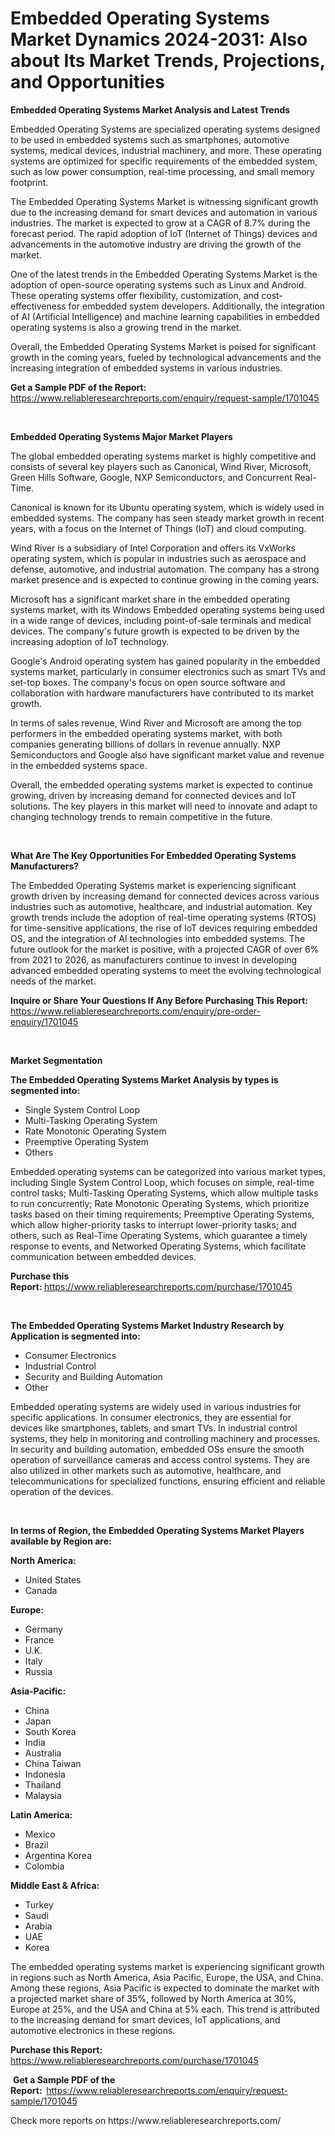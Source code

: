 <p><h1>Embedded Operating Systems Market Dynamics 2024-2031: Also about Its Market Trends, Projections, and Opportunities</h1></p><p><strong>Embedded Operating Systems Market Analysis and Latest Trends</strong></p>
<p><p>Embedded Operating Systems are specialized operating systems designed to be used in embedded systems such as smartphones, automotive systems, medical devices, industrial machinery, and more. These operating systems are optimized for specific requirements of the embedded system, such as low power consumption, real-time processing, and small memory footprint.</p><p>The Embedded Operating Systems Market is witnessing significant growth due to the increasing demand for smart devices and automation in various industries. The market is expected to grow at a CAGR of 8.7% during the forecast period. The rapid adoption of IoT (Internet of Things) devices and advancements in the automotive industry are driving the growth of the market.</p><p>One of the latest trends in the Embedded Operating Systems Market is the adoption of open-source operating systems such as Linux and Android. These operating systems offer flexibility, customization, and cost-effectiveness for embedded system developers. Additionally, the integration of AI (Artificial Intelligence) and machine learning capabilities in embedded operating systems is also a growing trend in the market.</p><p>Overall, the Embedded Operating Systems Market is poised for significant growth in the coming years, fueled by technological advancements and the increasing integration of embedded systems in various industries.</p></p>
<p><strong>Get a Sample PDF of the Report:&nbsp;</strong> <a href="https://www.reliableresearchreports.com/enquiry/request-sample/1701045">https://www.reliableresearchreports.com/enquiry/request-sample/1701045</a></p>
<p>&nbsp;</p>
<p><strong>Embedded Operating Systems Major Market Players</strong></p>
<p><p>The global embedded operating systems market is highly competitive and consists of several key players such as Canonical, Wind River, Microsoft, Green Hills Software, Google, NXP Semiconductors, and Concurrent Real-Time. </p><p>Canonical is known for its Ubuntu operating system, which is widely used in embedded systems. The company has seen steady market growth in recent years, with a focus on the Internet of Things (IoT) and cloud computing. </p><p>Wind River is a subsidiary of Intel Corporation and offers its VxWorks operating system, which is popular in industries such as aerospace and defense, automotive, and industrial automation. The company has a strong market presence and is expected to continue growing in the coming years.</p><p>Microsoft has a significant market share in the embedded operating systems market, with its Windows Embedded operating systems being used in a wide range of devices, including point-of-sale terminals and medical devices. The company's future growth is expected to be driven by the increasing adoption of IoT technology.</p><p>Google's Android operating system has gained popularity in the embedded systems market, particularly in consumer electronics such as smart TVs and set-top boxes. The company's focus on open source software and collaboration with hardware manufacturers have contributed to its market growth.</p><p>In terms of sales revenue, Wind River and Microsoft are among the top performers in the embedded operating systems market, with both companies generating billions of dollars in revenue annually. NXP Semiconductors and Google also have significant market value and revenue in the embedded systems space. </p><p>Overall, the embedded operating systems market is expected to continue growing, driven by increasing demand for connected devices and IoT solutions. The key players in this market will need to innovate and adapt to changing technology trends to remain competitive in the future.</p></p>
<p>&nbsp;</p>
<p><strong>What Are The Key Opportunities For Embedded Operating Systems Manufacturers?</strong></p>
<p><p>The Embedded Operating Systems market is experiencing significant growth driven by increasing demand for connected devices across various industries such as automotive, healthcare, and industrial automation. Key growth trends include the adoption of real-time operating systems (RTOS) for time-sensitive applications, the rise of IoT devices requiring embedded OS, and the integration of AI technologies into embedded systems. The future outlook for the market is positive, with a projected CAGR of over 6% from 2021 to 2026, as manufacturers continue to invest in developing advanced embedded operating systems to meet the evolving technological needs of the market.</p></p>
<p><strong>Inquire or Share Your Questions If Any Before Purchasing This Report:</strong> <a href="https://www.reliableresearchreports.com/enquiry/pre-order-enquiry/1701045">https://www.reliableresearchreports.com/enquiry/pre-order-enquiry/1701045</a></p>
<p>&nbsp;</p>
<p><strong>Market Segmentation</strong></p>
<p><strong>The Embedded Operating Systems Market Analysis by types is segmented into:</strong></p>
<p><ul><li>Single System Control Loop</li><li>Multi-Tasking Operating System</li><li>Rate Monotonic Operating System</li><li>Preemptive Operating System</li><li>Others</li></ul></p>
<p><p>Embedded operating systems can be categorized into various market types, including Single System Control Loop, which focuses on simple, real-time control tasks; Multi-Tasking Operating Systems, which allow multiple tasks to run concurrently; Rate Monotonic Operating Systems, which prioritize tasks based on their timing requirements; Preemptive Operating Systems, which allow higher-priority tasks to interrupt lower-priority tasks; and others, such as Real-Time Operating Systems, which guarantee a timely response to events, and Networked Operating Systems, which facilitate communication between embedded devices.</p></p>
<p><strong>Purchase this Report:&nbsp;</strong><a href="https://www.reliableresearchreports.com/purchase/1701045">https://www.reliableresearchreports.com/purchase/1701045</a></p>
<p>&nbsp;</p>
<p><strong>The Embedded Operating Systems Market Industry Research by Application is segmented into:</strong></p>
<p><ul><li>Consumer Electronics</li><li>Industrial Control</li><li>Security and Building Automation</li><li>Other</li></ul></p>
<p><p>Embedded operating systems are widely used in various industries for specific applications. In consumer electronics, they are essential for devices like smartphones, tablets, and smart TVs. In industrial control systems, they help in monitoring and controlling machinery and processes. In security and building automation, embedded OSs ensure the smooth operation of surveillance cameras and access control systems. They are also utilized in other markets such as automotive, healthcare, and telecommunications for specialized functions, ensuring efficient and reliable operation of the devices.</p></p>
<p>&nbsp;</p>
<p><strong>In terms of Region, the Embedded Operating Systems Market Players available by Region are:</strong></p>
<p>
    <p> <strong> North America: </strong>
        <ul>
            <li>United States</li>
            <li>Canada</li>
        </ul>
        </p> 
    <p> <strong> Europe: </strong>
        <ul>
            <li>Germany</li>
            <li>France</li>
            <li>U.K.</li>
            <li>Italy</li>
            <li>Russia</li>
        </ul>
        </p> 
    <p> <strong> Asia-Pacific: </strong>
        <ul>
            <li>China</li>
            <li>Japan</li>
            <li>South Korea</li>
            <li>India</li>
            <li>Australia</li>
            <li>China Taiwan</li>
            <li>Indonesia</li>
            <li>Thailand</li>
            <li>Malaysia</li>
        </ul>
        </p> 
    <p> <strong> Latin America: </strong>
        <ul>
            <li>Mexico</li>
            <li>Brazil</li>
            <li>Argentina Korea</li>
            <li>Colombia</li>
        </ul>
        </p> 
    <p> <strong> Middle East & Africa: </strong>
        <ul>
            <li>Turkey</li>
            <li>Saudi</li>
            <li>Arabia</li>
            <li>UAE</li>
            <li>Korea</li>
        </ul>
    </p>
    </p>
<p><p>The embedded operating systems market is experiencing significant growth in regions such as North America, Asia Pacific, Europe, the USA, and China. Among these regions, Asia Pacific is expected to dominate the market with a projected market share of 35%, followed by North America at 30%, Europe at 25%, and the USA and China at 5% each. This trend is attributed to the increasing demand for smart devices, IoT applications, and automotive electronics in these regions.</p></p>
<p><strong>Purchase this Report: </strong><a href="https://www.reliableresearchreports.com/purchase/1701045">https://www.reliableresearchreports.com/purchase/1701045</a></p>
<p>&nbsp;<strong>Get a Sample PDF of the Report:&nbsp;&nbsp;</strong><a href="https://www.reliableresearchreports.com/enquiry/request-sample/1701045">https://www.reliableresearchreports.com/enquiry/request-sample/1701045</a></p>
<p><strong></strong></p>
<p>Check more reports on https://www.reliableresearchreports.com/</p>